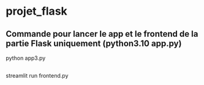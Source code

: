 # projet_flask

## Commande pour lancer le app et le frontend de la partie Flask uniquement (python3.10 app.py)
python app3.py

##
streamlit run frontend.py

